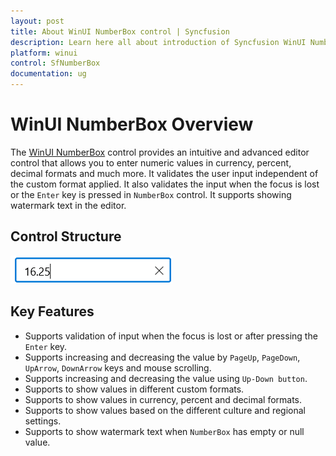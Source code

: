 ```yaml
---
layout: post
title: About WinUI NumberBox control | Syncfusion
description: Learn here all about introduction of Syncfusion WinUI NumberBox (SfNumberBox) control, its features, and more.
platform: winui
control: SfNumberBox
documentation: ug
---
```


# WinUI NumberBox Overview

The [WinUI NumberBox](https://www.syncfusion.com/winui-controls/numberbox) control provides an intuitive and advanced editor control that allows you to enter numeric values in currency, percent, decimal formats and much more. It validates the user input independent of the custom format applied. It also validates the input when the focus is lost or the `Enter` key is pressed in `NumberBox` control. It supports showing watermark text in the editor.

## Control Structure

![WinUI NumberBox structure](Overview_images/overview_img.png)

## Key Features

* Supports validation of input when the focus is lost or after pressing the `Enter` key.
* Supports increasing and decreasing the value by `PageUp`, `PageDown`, `UpArrow`, `DownArrow` keys and mouse scrolling.
* Supports increasing and decreasing the value using `Up-Down button`.
* Supports to show values in different custom formats.
* Supports to show values in currency, percent and decimal formats.
* Supports to show values based on the different culture and regional settings.
* Supports to show watermark text when `NumberBox` has empty or null value.
